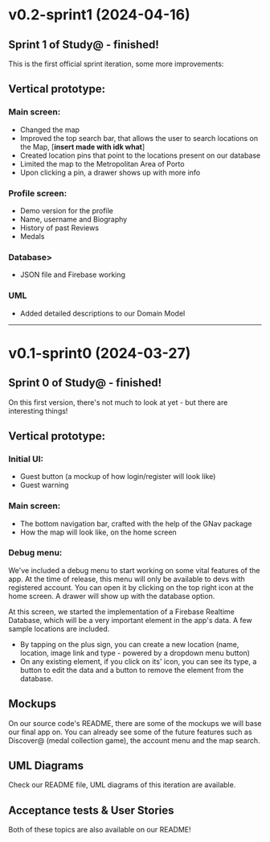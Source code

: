 # v0.2-sprint1 (2024-04-16)
## Sprint 1 of Study@ - finished!
This is the first official sprint iteration, some more improvements:

## Vertical prototype:
### Main screen:
- Changed the map
- Improved the top search bar, that allows the user to search locations on the Map, [**insert made with idk what**]
- Created location pins that point to the locations present on our database
- Limited the map to the Metropolitan Area of Porto
- Upon clicking a pin, a drawer shows up with more info

### Profile screen:
- Demo version for the profile
- Name, username and Biography
- History of past Reviews
- Medals 

### Database>
- JSON file and Firebase working

### UML
- Added detailed descriptions to our Domain Model

---
# v0.1-sprint0 (2024-03-27)

## Sprint 0 of Study@ - finished!
On this first version, there's not much to look at yet - but there are interesting things!


## Vertical prototype:
### Initial UI:
- Guest button (a mockup of how login/register will look like)
- Guest warning

### Main screen:
- The bottom navigation bar, crafted with the help of the GNav package
- How the map will look like, on the home screen

### Debug menu:

We've included a debug menu to start working on some vital features of the app. At the time of release, this menu will only be available to devs with registered account. You can open it by clicking on the top right icon at the home screen. A drawer will show up with the database option.

At this screen, we started the implementation of a Firebase Realtime Database, which will be a very important element in the app's data. A few sample locations are included.

- By tapping on the plus sign, you can create a new location (name, location, image link and type - powered by a dropdown menu button)
- On any existing element, if you click on its' icon, you can see its type, a button to edit the data and a button to remove the element from the database.


## Mockups

On our source code's README, there are some of the mockups we will base our final app on. You can already see some of the future features such as Discover@ (medal collection game), the account menu and the map search.

## UML Diagrams

Check our README file, UML diagrams of this iteration are available.

## Acceptance tests & User Stories

Both of these topics are also available on our README!